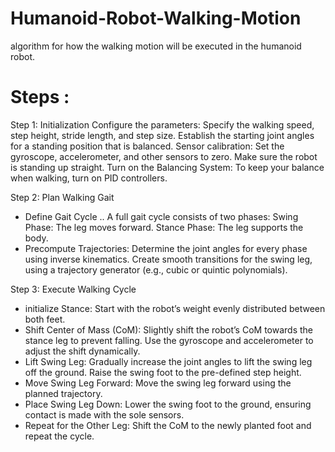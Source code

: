 # Humanoid-Robot-Walking-Motion
algorithm for how the walking motion will be executed in the humanoid robot.
# Steps :

Step 1: Initialization
Configure the parameters:
Specify the walking speed, step height, stride length, and step size.
Establish the starting joint angles for a standing position that is balanced.
Sensor calibration:
Set the gyroscope, accelerometer, and other sensors to zero.
Make sure the robot is standing up straight.
Turn on the Balancing System: To keep your balance when walking, turn on PID controllers.

Step 2: Plan Walking Gait 
- Define Gait Cycle .. A full gait cycle consists of two phases:
   Swing Phase: The leg moves forward.
   Stance Phase: The leg supports the body.
- Precompute Trajectories:
  Determine the joint angles for every phase using inverse kinematics.
  Create smooth transitions for the swing leg, using a trajectory generator (e.g., cubic or quintic polynomials).

Step 3: Execute Walking Cycle
- initialize Stance:
Start with the robot’s weight evenly distributed between both feet.
- Shift Center of Mass (CoM):
Slightly shift the robot’s CoM towards the stance leg to prevent falling.
Use the gyroscope and accelerometer to adjust the shift dynamically.
- Lift Swing Leg:
Gradually increase the joint angles to lift the swing leg off the ground.
Raise the swing foot to the pre-defined step height.
- Move Swing Leg Forward:
Move the swing leg forward using the planned trajectory.
- Place Swing Leg Down:
Lower the swing foot to the ground, ensuring contact is made with the sole sensors.
- Repeat for the Other Leg:
Shift the CoM to the newly planted foot and repeat the cycle.
